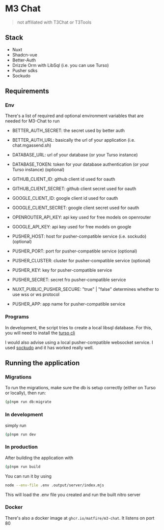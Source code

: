 # M3 Chat
> not affiliated with T3Chat or T3Tools

## Stack

- Nuxt
- Shadcn-vue
- Better-Auth
- Drizzle Orm with LibSql (i.e. you can use Turso)
- Pusher sdks
- Sockudo


## Requirements

### Env

There's a list of required and optional environment variables that are needed for M3-Chat to run

- BETTER_AUTH_SECRET: the secret used by better auth
- BETTER_AUTH_URL: basically the url of your application (i.e. chat.mgassend.sh)

- DATABASE_URL: url of your database (or your Turso instance)
- DATABASE_TOKEN: token for your database authentication (or your Turso instance) (optional)

- GITHUB_CLIENT_ID: github client id used for oauth
- GITHUB_CLIENT_SECRET: github client secret used for oauth
- GOOGLE_CLIENT_ID: google client id used for oauth
- GOOGLE_CLIENT_SECRET: google client secret used for oauth


- OPENROUTER_API_KEY: api key used for free models on openrouter
- GOOGLE_API_KEY: api key used for free models on google

- PUSHER_HOST: host for pusher-compatible service (i.e. sockudo) (optional)
- PUSHER_PORT: port for pusher-compatible service (optional)
- PUSHER_CLUSTER: cluster for pusher-compatible service (optional) 
- PUSHER_KEY: key for pusher-compatible service
- PUSHER_SECRET: secret fro pusher-compatible service
- NUXT_PUBLIC_PUSHER_SECURE: "true" | "false" determines whether to use wss or ws protocol
- PUSHER_APP: app name for pusher-compatible service

### Programs

In development, the script tries to create a local libsql database. For this, you will need to install the [turso cli](https://docs.turso.tech/cli/introduction)

I would also advise using a local pusher-compatible websocket service. I used [sockudo](https://sockudo.app/) and it has worked really well.

## Running the application

### Migrations

To run the migrations, make sure the db is setup correctly (either on Turso or locally), then run:
```sh
(p)npm run db:migrate
```

### In development

simply run
```sh
(p)npm run dev
```

### In production

After building the application with

```sh
(p)npm run build
```

You can run it by using

```sh
node --env-file .env .output/server/index.mjs
```
This will load the .env file you created and run the built nitro server

### Docker

There's also a docker image at `ghcr.io/matfire/m3-chat`. It listens on port 80